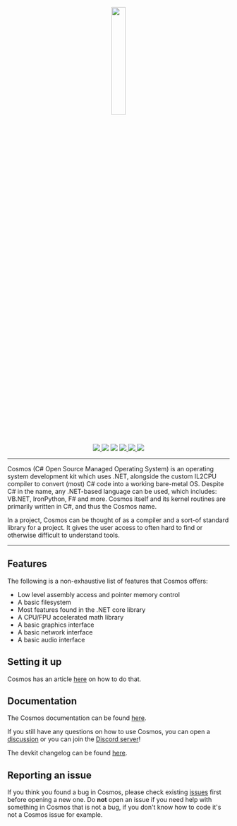 <p align="center">

  <img src="https://user-images.githubusercontent.com/63316499/89792973-43587480-daf3-11ea-99d6-82f89dd2ffc3.png" width="25%" />

</p>

<p align="center">

  <a href="https://ci.appveyor.com/api/projects/status/kust7g5dlnykhkaf/branch/master">
    <img src="https://ci.appveyor.com/api/projects/status/kust7g5dlnykhkaf/branch/master?svg=true" />
  </a>

  <img src="https://img.shields.io/github/languages/code-size/CosmosOS/Cosmos" />
  <img src="https://img.shields.io/github/downloads/CosmosOS/Cosmos/total" />

  <a href="https://github.com/CosmosOS/Cosmos/releases/latest">
    <img src="https://img.shields.io/github/v/release/CosmosOS/Cosmos" />
  </a>

  <a href="https://github.com/CosmosOS/Cosmos/blob/master/LICENSE.txt">
    <img src="https://img.shields.io/github/license/CosmosOS/Cosmos" />
  </a>
  
  <a href="https://discord.com/invite/kwtBwv6jhD">
    <img src="https://img.shields.io/discord/833970409337913344" />
  </a>

</p>

<hr/>

Cosmos (C# Open Source Managed Operating System) is an operating system development kit which uses .NET, alongside the custom IL2CPU compiler to convert (most) C# code into a working bare-metal OS.
Despite C# in the name, any .NET-based language can be used, which includes: VB.NET, IronPython, F# and more. Cosmos itself and its kernel routines are primarily written in C#, and thus the Cosmos name.

In a project, Cosmos can be thought of as a compiler and a sort-of standard library for a project. It gives the user access to often hard to find or otherwise difficult to understand tools.

<hr/>

## Features

The following is a non-exhaustive list of features that Cosmos offers:

- Low level assembly access and pointer memory control
- A basic filesystem
- Most features found in the .NET core library
- A CPU/FPU accelerated math library
- A basic graphics interface
- A basic network interface
- A basic audio interface

## Setting it up

Cosmos has an article [here](https://cosmosos.github.io/install.html) on how to do that.

## Documentation

The Cosmos documentation can be found [here](https://cosmosos.github.io/index.html).

If you still have any questions on how to use Cosmos, you can open a [discussion](https://github.com/CosmosOS/Cosmos/discussions) or you can join the [Discord server](https://discord.com/invite/kwtBwv6jhD)!

The devkit changelog can be found [here](https://cosmosos.github.io/articles/Changelog.html).

## Reporting an issue

If you think you found a bug in Cosmos, please check existing [issues](https://github.com/CosmosOS/Cosmos/issues) first before opening a new one. Do **not** open an issue if you need help with something in Cosmos that is not a bug, if you don't know how to code it's not a Cosmos issue for example.
